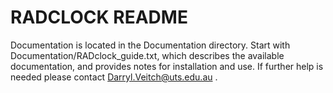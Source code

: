 # RADCLOCK README

Documentation is located in the Documentation directory.
Start with Documentation/RADclock_guide.txt, which describes the available
documentation, and provides notes for installation and use.
If further help is needed please contact Darryl.Veitch@uts.edu.au .
